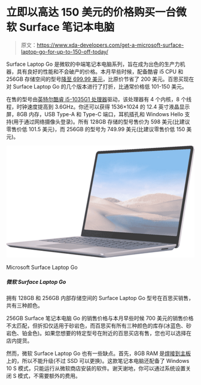# 立即以高达 150 美元的价格购买一台微软 Surface 笔记本电脑

> 原文：<https://www.xda-developers.com/get-a-microsoft-surface-laptop-go-for-up-to-150-off-today/>

Surface Laptop Go 是微软的中端笔记本电脑系列，旨在成为出色的生产力机器，具有良好的性能和不会破产的价格。本月早些时候，配备酷睿 i5 CPU 和 256GB 存储空间的型号[降至 699.99 美元](https://www.xda-developers.com/get-the-surface-laptop-go-with-a-core-i5-and-256gb-storage-for-200-off/)，比原价节省了 200 美元。百思买现在对 Surface Laptop Go 的几个版本进行了打折，比通常价格低 101-150 美元。

在售的型号由[英特尔酷睿 i5-1035G1 处理器](https://ark.intel.com/content/www/us/en/ark/products/196603/intel-core-i5-1035g1-processor-6m-cache-up-to-3-60-ghz.html)驱动，该处理器有 4 个内核，8 个线程，时钟速度提高到 3.6GHz。你还可以获得 1536×1024 的 12.4 英寸液晶显示屏，8GB 内存，USB Type-A 和 Type-C 端口，耳机插孔和 Windows Hello 支持(用于通过网络摄像头登录)。所有 128GB 存储的型号售价为 598 美元(比建议零售价低 101.5 美元)，而 256GB 的型号为 749.99 美元(比建议零售价低 150 美元)。

 <picture>![The Surface Laptop Go models with 128GB and 256GB of internal storage are on sale at Best Buy, in all three colors.](img/07461327af92c55555936cbeb237a8db.png)</picture> 

Microsoft Surface Laptop Go

##### 微软 Surface Laptop Go

拥有 128GB 和 256GB 内部存储空间的 Surface Laptop Go 型号在百思买销售，共有三种颜色。

256GB Surface 笔记本电脑 Go 的销售价格与本月早些时候 700 美元的销售价格不太匹配，但折扣仅适用于砂岩色，而百思买有所有三种颜色的库存(冰蓝色、砂岩色、铂金色)。如果您想要的特定型号在附近的百思买店有售，您也可以选择在店内提货。

然而，微软 Surface Laptop Go 也有一些缺点。首先，8GB RAM 是[焊接到主板](https://www.youtube.com/watch?v=jzRb_3U2vs0)上的，所以不能升级(不过 SSD 可以更换)。这款笔记本电脑还配备了 Windows 10 S 模式，只能运行从微软商店安装的软件。谢天谢地，你可以通过系统设置关闭 S 模式，不需要额外的费用。
